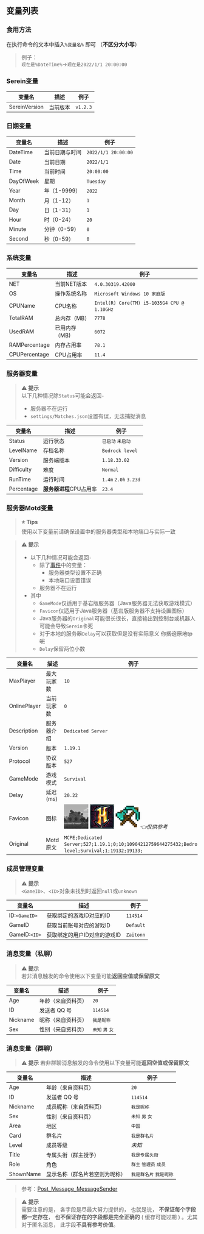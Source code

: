 ## 变量列表

### 食用方法

在执行命令的文本中插入`%变量名%` 即可 （**不区分大小写**）
>例子：  
`现在是%DateTime%`→`现在是2022/1/1 20:00:00`

### Serein变量

| 变量名        | 描述     | 例子     |
| ------------- | -------- | -------- |
| SereinVersion | 当前版本 | `v1.2.3` |

### 日期变量

| 变量名    | 描述           | 例子                |
| --------- | -------------- | ------------------- |
| DateTime  | 当前日期与时间 | `2022/1/1 20:00:00` |
| Date      | 当前日期       | `2022/1/1`          |
| Time      | 当前时间       | `20:00:00`          |
| DayOfWeek | 星期           | `Tuesday`           |
| Year      | 年（1-9999）   | `2022`              |
| Month     | 月（1-12）     | `1`                 |
| Day       | 日（1-31）     | `1`                 |
| Hour      | 时（0-24）     | `20`                |
| Minute    | 分钟（0-59）   | `0`                 |
| Second    | 秒（0-59）     | `0`                 |

### 系统变量

| 变量名        | 描述          | 例子                                        |
| ------------- | ------------- | ------------------------------------------- |
| NET           | 当前NET版本   | `4.0.30319.42000`                           |
| OS            | 操作系统名称  | `Microsoft Windows 10 家庭版`               |
| CPUName       | CPU名称       | `Intel(R) Core(TM) i5-1035G4 CPU @ 1.10GHz` |
| TotalRAM      | 总内存（MB）  | `7778`                                      |
| UsedRAM       | 已用内存（MB) | `6072`                                      |
| RAMPercentage | 内存占用率    | `78.1`                                      |
| CPUPercentage | CPU占用率     | `11.4`                                      |

### 服务器变量

> **⚠ 提示**  
> 以下几种情况除`Status`可能会返回`-`  
>
> - 服务器不在运行
> - `settings/Matches.json`设置有误，无法捕捉消息

| 变量名     | 描述                    | 例子                  |
| ---------- | ----------------------- | --------------------- |
| Status     | 运行状态                | `已启动` `未启动`     |
| LevelName  | 存档名称                | `Bedrock level`       |
| Version    | 服务端版本              | `1.18.33.02`          |
| Difficulty | 难度                    | `Normal`              |
| RunTime    | 运行时间                | `1.4m` `2.0h` `3.23d` |
| Percentage | **服务器进程**CPU占用率 | `23.4`                |

### 服务器Motd变量

> **⭐ Tips**  
>使用以下变量前请确保设置中的服务器类型和本地端口与实际一致

> **⚠ 提示**  
>
> - 以下几种情况可能会返回`-`
>   - 除了[事件](Event.md)中的变量：
>     - 服务器类型设置不正确
>     - 本地端口设置错误
>   - 服务器不在运行
> - 其中
>   - `GameMode`仅适用于基岩版服务器（Java服务器无法获取游戏模式）
>   - `Favicon`仅适用于Java服务器（基岩版服务器不支持设置图标）
>   - Java服务器的`Original`可能很长很长，直接输出到控制台或机器人可能会导致`Serein`卡死
>   - 对于本地的服务器`Delay`可以获取但是没有实际意义 ~~你搁这原地tp呢~~
>   - `Delay`保留两位小数

| 变量名       | 描述       | 例子                                                                                                                                    |
| ------------ | ---------- | --------------------------------------------------------------------------------------------------------------------------------------- |
| MaxPlayer    | 最大玩家数 | `10`                                                                                                                                    |
| OnlinePlayer | 当前玩家数 | `0`                                                                                                                                     |
| Description  | 服务器介绍 | `Dedicated Server`                                                                                                                      |
| Version      | 版本       | `1.19.1`                                                                                                                                |
| Protocol     | 协议版本   | `527`                                                                                                                                   |
| GameMode     | 游戏模式   | `Survival`                                                                                                                              |
| Delay        | 延迟(ms)   | `20.22`                                                                                                                                 |
| Favicon      | 图标       | ![favicon.png](imgs/favicon.png) ![favicon_hypixel.png](imgs/favicon_hypixel.png) ![favicon_mcol.png](imgs/favicon_mcol.png)*👈仅供参考* |
| Original     | Motd原文   | `MCPE;Dedicated Server;527;1.19.1;0;10;10904212759644275432;Bedrock level;Survival;1;19132;19133;`                                      |

### 成员管理变量

> **⚠ 提示**  
> `<GameID>`、`<ID>`对象未找到时返回`null`或`unknown`

| 变量名        | 描述                         | 例子      |
| ------------- | ---------------------------- | --------- |
| ID:`<GameID>` | 获取绑定的游戏ID对应的ID     | `114514`  |
| GameID        | 获取当前账号对应的游戏ID     | `Default` |
| GameID:`<ID>` | 获取绑定的用户ID对应的游戏ID | `Zaitonn` |

### 消息变量（私聊）

> **⚠ 提示**  
> 若非消息触发的命令使用以下变量可能**返回空值或保留原文**

| 变量名   | 描述               | 例子             |
| -------- | ------------------ | ---------------- |
| Age      | 年龄（来自资料页） | `20`             |
| ID       | 发送者 QQ 号       | `114514`         |
| Nickname | 昵称（来自资料页） | `我是昵称`       |
| Sex      | 性别（来自资料页） | `未知` `男` `女` |

### 消息变量（群聊）

>**⚠ 提示**
>若非群聊消息触发的命令使用以下变量可能**返回空值或保留原文**

| 变量名    | 描述                           | 例子                    |
| --------- | ------------------------------ | ----------------------- |
| Age       | 年龄（来自资料页）             | `20`                    |
| ID        | 发送者 QQ 号                   | `114514`                |
| Nickname  | 成员昵称（来自资料页）         | `我是昵称`              |
| Sex       | 性别（来自资料页）             | `未知` `男` `女`        |
| Area      | 地区                           | `中国`                  |
| Card      | 群名片                         | `我是群名片`            |
| Level     | 成员等级                       | *未知*                  |
| Title     | 专属头衔（群主授予）           | `我是专属头衔`          |
| Role      | 角色                           | `群主` `管理员` `成员`  |
| ShownName | 显示名称（群名片若空则为昵称） | `我是群名片` `我是昵称` |

>参考：[Post_Message_MessageSender](https://docs.go-cqhttp.org/reference/data_struct.html#post-message-messagesender)

> **⚠ 提示**  
>需要注意的是， 各字段是尽最大努力提供的， 也就是说， **不保证每个字段都一定存在**， **也不保证存在的字段都是完全正确的** ( 缓存可能过期 ) 。尤其对于匿名消息， 此字段**不具有参考价值**。
